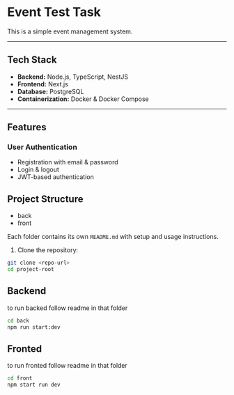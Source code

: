 # Event Test Task

This is a simple event management system.

---

## Tech Stack

- **Backend:** Node.js, TypeScript, NestJS
- **Frontend:** Next.js
- **Database:** PostgreSQL
- **Containerization:** Docker & Docker Compose

---

## Features

### User Authentication

- Registration with email & password
- Login & logout
- JWT-based authentication


## Project Structure
- back
- front

Each folder contains its own `README.md` with setup and usage instructions.

1. Clone the repository:

```bash
git clone <repo-url>
cd project-root
```

## Backend

to run backed follow readme in that folder

```bash
cd back
npm run start:dev
```

## Fronted

to run fronted follow readme in that folder

```bash
cd front
npm start run dev
```